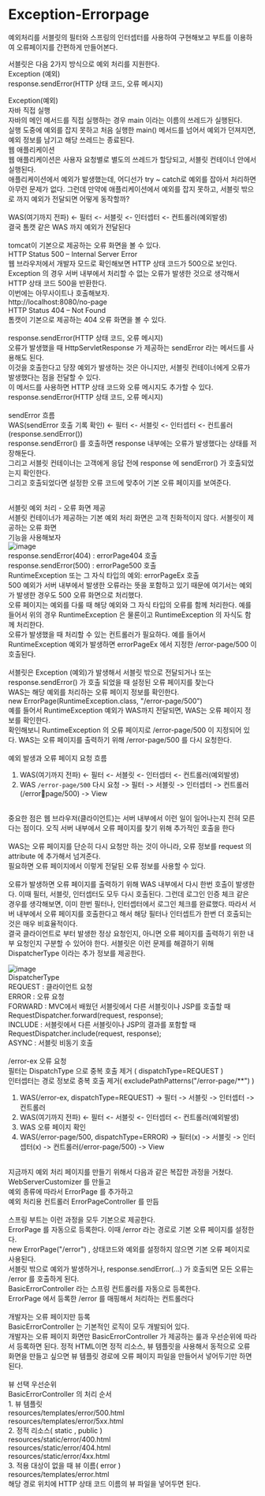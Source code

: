 # Exception-Errorpage
예외처리를 서블릿의 필터와 스프링의 인터셉터를 사용하여 구현해보고 부트를 이용하여 오류페이지를 간편하게 만들어본다.

서블릿은 다음 2가지 방식으로 예외 처리를 지원한다. <br/>
Exception (예외)<br/>
response.sendError(HTTP 상태 코드, 오류 메시지)<br/>

Exception(예외)<br/>
자바 직접 실행<br/>
자바의 메인 메서드를 직접 실행하는 경우 main 이라는 이름의 쓰레드가 실행된다.<br/>
실행 도중에 예외를 잡지 못하고 처음 실행한 main() 메서드를 넘어서 예외가 던져지면, 예외 정보를
남기고 해당 쓰레드는 종료된다.<br/>
웹 애플리케이션<br/>
웹 애플리케이션은 사용자 요청별로 별도의 쓰레드가 할당되고, 서블릿 컨테이너 안에서 실행된다.<br/>
애플리케이션에서 예외가 발생했는데, 어디선가 try ~ catch로 예외를 잡아서 처리하면 아무런 문제가
없다. 그런데 만약에 애플리케이션에서 예외를 잡지 못하고, 서블릿 밖으로 까지 예외가 전달되면 어떻게
동작할까?<br/>
<br/>
WAS(여기까지 전파) <- 필터 <- 서블릿 <- 인터셉터 <- 컨트롤러(예외발생)<br/>
결국 톰캣 같은 WAS 까지 예외가 전달된다<br/>
<br/>
 tomcat이 기본으로 제공하는 오류 화면을 볼 수 있다.<br/>
HTTP Status 500 – Internal Server Error<br/>
웹 브라우저에서 개발자 모드로 확인해보면 HTTP 상태 코드가 500으로 보인다.<br/>
Exception 의 경우 서버 내부에서 처리할 수 없는 오류가 발생한 것으로 생각해서 HTTP 상태 코드 500을
반환한다.<br/>
이번에는 아무사이트나 호출해보자.<br/>
http://localhost:8080/no-page<br/>
HTTP Status 404 – Not Found<br/>
톰캣이 기본으로 제공하는 404 오류 화면을 볼 수 있다.<br/>
<br/>
response.sendError(HTTP 상태 코드, 오류 메시지)<br/>
오류가 발생했을 때 HttpServletResponse 가 제공하는 sendError 라는 메서드를 사용해도 된다. <br/>
이것을 호출한다고 당장 예외가 발생하는 것은 아니지만, 서블릿 컨테이너에게 오류가 발생했다는 점을
전달할 수 있다.<br/>
이 메서드를 사용하면 HTTP 상태 코드와 오류 메시지도 추가할 수 있다.<br/>
response.sendError(HTTP 상태 코드, 오류 메시지)<br/>
<br/>
sendError 흐름<br/>
WAS(sendError 호출 기록 확인) <- 필터 <- 서블릿 <- 인터셉터 <- 컨트롤러<br/>
(response.sendError())<br/>
response.sendError() 를 호출하면 response 내부에는 오류가 발생했다는 상태를 저장해둔다.<br/>
그리고 서블릿 컨테이너는 고객에게 응답 전에 response 에 sendError() 가 호출되었는지 확인한다. <br/>
그리고 호출되었다면 설정한 오류 코드에 맞추어 기본 오류 페이지를 보여준다.<br/>
<br/>

서블릿 예외 처리 - 오류 화면 제공<br/>
서블릿 컨테이너가 제공하는 기본 예외 처리 화면은 고객 친화적이지 않다. 서블릿이 제공하는 오류 화면<br/>
기능을 사용해보자<br/>
![image](https://user-images.githubusercontent.com/69129562/206109504-7fe9d4eb-d894-4835-9c18-fad01db0532b.png)<br/>
response.sendError(404) : errorPage404 호출<br/>
response.sendError(500) : errorPage500 호출<br/>
RuntimeException 또는 그 자식 타입의 예외: errorPageEx 호출<br/>
500 예외가 서버 내부에서 발생한 오류라는 뜻을 포함하고 있기 때문에 여기서는 예외가 발생한 경우도
500 오류 화면으로 처리했다.<br/>
오류 페이지는 예외를 다룰 때 해당 예외와 그 자식 타입의 오류를 함께 처리한다. 예를 들어서 위의 경우
RuntimeException 은 물론이고 RuntimeException 의 자식도 함께 처리한다.<br/>
오류가 발생했을 때 처리할 수 있는 컨트롤러가 필요하다. 예를 들어서 RuntimeException 예외가
발생하면 errorPageEx 에서 지정한 /error-page/500 이 호출된다.<br/>
<br/>
서블릿은 Exception (예외)가 발생해서 서블릿 밖으로 전달되거나 또는 response.sendError() 가 호출
되었을 때 설정된 오류 페이지를 찾는다<br/>
WAS는 해당 예외를 처리하는 오류 페이지 정보를 확인한다.<br/>
new ErrorPage(RuntimeException.class, "/error-page/500")<br/>
예를 들어서 RuntimeException 예외가 WAS까지 전달되면, WAS는 오류 페이지 정보를 확인한다. <br/>
확인해보니 RuntimeException 의 오류 페이지로 /error-page/500 이 지정되어 있다. WAS는 오류
페이지를 출력하기 위해 /error-page/500 를 다시 요청한다.<br/>
<br/>
예외 발생과 오류 페이지 요청 흐름<br/>
1. WAS(여기까지 전파) <- 필터 <- 서블릿 <- 인터셉터 <- 컨트롤러(예외발생)<br/>
2. WAS `/error-page/500` 다시 요청 -> 필터 -> 서블릿 -> 인터셉터 -> 컨트롤러(/errorpage/500) -> View<br/>
<br/>
중요한 점은 웹 브라우저(클라이언트)는 서버 내부에서 이런 일이 일어나는지 전혀 모른다는 점이다. 오직
서버 내부에서 오류 페이지를 찾기 위해 추가적인 호출을 한다<br/>
<br/>
WAS는 오류 페이지를 단순히 다시 요청만 하는 것이 아니라, 오류 정보를 request 의 attribute 에
추가해서 넘겨준다.<br/>
필요하면 오류 페이지에서 이렇게 전달된 오류 정보를 사용할 수 있다.<br/>
<br/>
오류가 발생하면 오류 페이지를 출력하기 위해 WAS 내부에서 다시 한번 호출이 발생한다. 이때 필터, 
서블릿, 인터셉터도 모두 다시 호출된다. 그런데 로그인 인증 체크 같은 경우를 생각해보면, 이미 한번
필터나, 인터셉터에서 로그인 체크를 완료했다. 따라서 서버 내부에서 오류 페이지를 호출한다고 해서 해당
필터나 인터셉트가 한번 더 호출되는 것은 매우 비효율적이다.<br/>
결국 클라이언트로 부터 발생한 정상 요청인지, 아니면 오류 페이지를 출력하기 위한 내부 요청인지 구분할
수 있어야 한다. 서블릿은 이런 문제를 해결하기 위해 DispatcherType 이라는 추가 정보를 제공한다.<br/>

![image](https://user-images.githubusercontent.com/69129562/206113198-8717e450-5109-4b9b-9e0e-607e53b6f3c9.png)
<br/>
DispatcherType<br/>
REQUEST : 클라이언트 요청<br/>
ERROR : 오류 요청<br/>
FORWARD : MVC에서 배웠던 서블릿에서 다른 서블릿이나 JSP를 호출할 때<br/>
RequestDispatcher.forward(request, response);<br/>
INCLUDE : 서블릿에서 다른 서블릿이나 JSP의 결과를 포함할 때<br/>
RequestDispatcher.include(request, response);<br/>
ASYNC : 서블릿 비동기 호출<br/>
<br/>
/error-ex 오류 요청<br/>
필터는 DispatchType 으로 중복 호출 제거 ( dispatchType=REQUEST )<br/>
인터셉터는 경로 정보로 중복 호출 제거( excludePathPatterns("/error-page/**") )<br/>
1. WAS(/error-ex, dispatchType=REQUEST) -> 필터 -> 서블릿 -> 인터셉터 -> 컨트롤러<br/>
2. WAS(여기까지 전파) <- 필터 <- 서블릿 <- 인터셉터 <- 컨트롤러(예외발생)<br/>
3. WAS 오류 페이지 확인<br/>
4. WAS(/error-page/500, dispatchType=ERROR) -> 필터(x) -> 서블릿 -> 인터셉터(x) -> 
컨트롤러(/error-page/500) -> View<br/>
<br/>
지금까지 예외 처리 페이지를 만들기 위해서 다음과 같은 복잡한 과정을 거쳤다.<br/>
WebServerCustomizer 를 만들고<br/>
예외 종류에 따라서 ErrorPage 를 추가하고<br/>
예외 처리용 컨트롤러 ErrorPageController 를 만듬<br/>
<br/>
스프링 부트는 이런 과정을 모두 기본으로 제공한다.<br/>
ErrorPage 를 자동으로 등록한다. 이때 /error 라는 경로로 기본 오류 페이지를 설정한다.<br/>
new ErrorPage("/error") , 상태코드와 예외를 설정하지 않으면 기본 오류 페이지로 사용된다.<br/>
서블릿 밖으로 예외가 발생하거나, response.sendError(...) 가 호출되면 모든 오류는 /error 를
호출하게 된다. <br/>
BasicErrorController 라는 스프링 컨트롤러를 자동으로 등록한다.<br/>
ErrorPage 에서 등록한 /error 를 매핑해서 처리하는 컨트롤러다<br/>
<br/>
개발자는 오류 페이지만 등록<br/>
BasicErrorController 는 기본적인 로직이 모두 개발되어 있다.<br/>
개발자는 오류 페이지 화면만 BasicErrorController 가 제공하는 룰과 우선순위에 따라서 등록하면
된다. 정적 HTML이면 정적 리소스, 뷰 템플릿을 사용해서 동적으로 오류 화면을 만들고 싶으면 뷰 템플릿
경로에 오류 페이지 파일을 만들어서 넣어두기만 하면 된다.<br/>
<br/>
뷰 선택 우선순위<br/>
BasicErrorController 의 처리 순서<br/>
1. 뷰 템플릿<br/>
resources/templates/error/500.html<br/>
resources/templates/error/5xx.html<br/>
2. 정적 리소스( static , public )<br/>
resources/static/error/400.html<br/>
resources/static/error/404.html<br/>
resources/static/error/4xx.html<br/>
3. 적용 대상이 없을 때 뷰 이름( error )<br/>
resources/templates/error.html<br/>
해당 경로 위치에 HTTP 상태 코드 이름의 뷰 파일을 넣어두면 된다.<br/>


